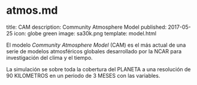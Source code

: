 # atmos.md 
title: CAM
description: Community Atmosphere Model
published: 2017-05-25
icon: globe green
image: sa30k.png
template: model.html

El modelo _Community Atmosphere Model_ (CAM) es el más actual de una serie de modelos atmosféricos globales
desarrollado por la NCAR para investigación del clima y el tiempo. </p>

La simulación se sobre toda la cobertura del PLANETA a una resolución de 90 KILOMETROS
en un periodo de 3 MESES con las variables.
